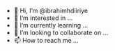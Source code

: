 - 👋 Hi, I’m @ibrahimhdiiriye
- 👀 I’m interested in ...
- 🌱 I’m currently learning ...
- 💞️ I’m looking to collaborate on ...
- 📫 How to reach me ...

<!---
ibrahimhdiiriye/ibrahimhdiiriye is a ✨ special ✨ repository because its `README.md` (this file) appears on your GitHub profile.
You can click the Preview link to take a look at your changes.
--->
